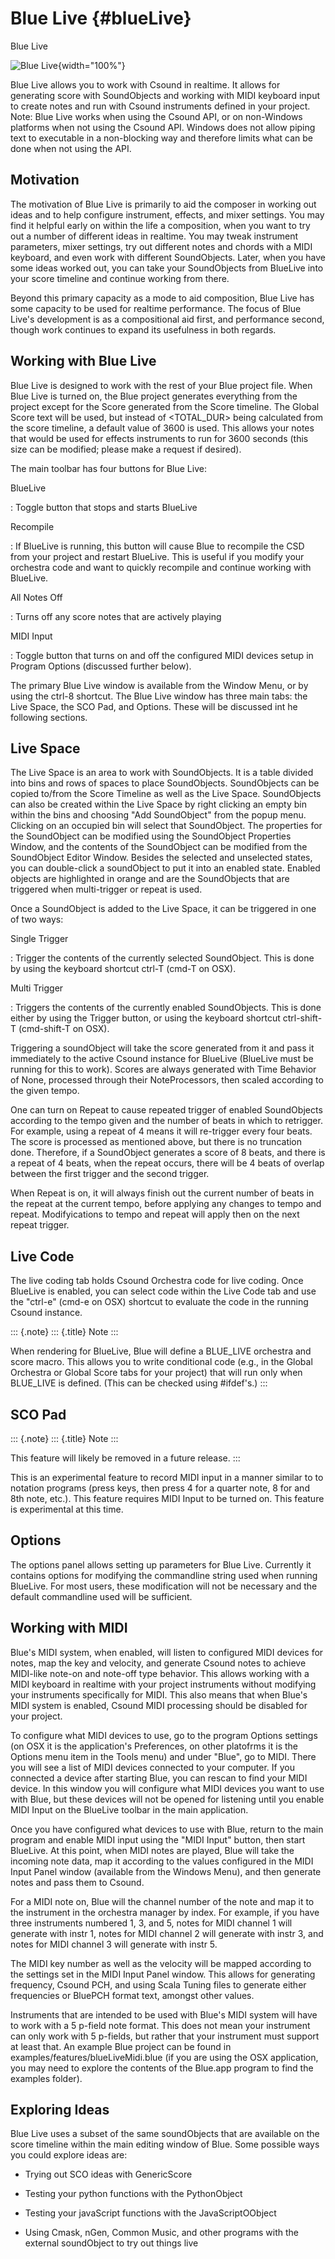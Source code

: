 Blue Live {#blueLive}
=========

Blue Live

![ Blue Live ](images/blueLive.png){width="100%"}

Blue Live allows you to work with Csound in realtime. It allows for
generating score with SoundObjects and working with MIDI keyboard input
to create notes and run with Csound instruments defined in your project.
Note: Blue Live works when using the Csound API, or on non-Windows
platforms when not using the Csound API. Windows does not allow piping
text to executable in a non-blocking way and therefore limits what can
be done when not using the API.

Motivation
----------

The motivation of Blue Live is primarily to aid the composer in working
out ideas and to help configure instrument, effects, and mixer settings.
You may find it helpful early on within the life a composition, when you
want to try out a number of different ideas in realtime. You may tweak
instrument parameters, mixer settings, try out different notes and
chords with a MIDI keyboard, and even work with different SoundObjects.
Later, when you have some ideas worked out, you can take your
SoundObjects from BlueLive into your score timeline and continue working
from there.

Beyond this primary capacity as a mode to aid composition, Blue Live has
some capacity to be used for realtime performance. The focus of Blue
Live\'s development is as a compositional aid first, and performance
second, though work continues to expand its usefulness in both regards.

Working with Blue Live
----------------------

Blue Live is designed to work with the rest of your Blue project file.
When Blue Live is turned on, the Blue project generates everything from
the project except for the Score generated from the Score timeline. The
Global Score text will be used, but instead of \<TOTAL\_DUR\> being
calculated from the score timeline, a default value of 3600 is used.
This allows your notes that would be used for effects instruments to run
for 3600 seconds (this size can be modified; please make a request if
desired).

The main toolbar has four buttons for Blue Live:

BlueLive

:   Toggle button that stops and starts BlueLive

Recompile

:   If BlueLive is running, this button will cause Blue to recompile the
    CSD from your project and restart BlueLive. This is useful if you
    modify your orchestra code and want to quickly recompile and
    continue working with BlueLive.

All Notes Off

:   Turns off any score notes that are actively playing

MIDI Input

:   Toggle button that turns on and off the configured MIDI devices
    setup in Program Options (discussed further below).

The primary Blue Live window is available from the Window Menu, or by
using the ctrl-8 shortcut. The Blue Live window has three main tabs: the
Live Space, the SCO Pad, and Options. These will be discussed int he
following sections.

Live Space
----------

The Live Space is an area to work with SoundObjects. It is a table
divided into bins and rows of spaces to place SoundObjects. SoundObjects
can be copied to/from the Score Timeline as well as the Live Space.
SoundObjects can also be created within the Live Space by right clicking
an empty bin within the bins and choosing \"Add SoundObject\" from the
popup menu. Clicking on an occupied bin will select that SoundObject.
The properties for the SoundObject can be modified using the SoundObject
Properties Window, and the contents of the SoundObject can be modified
from the SoundObject Editor Window. Besides the selected and unselected
states, you can double-click a soundObject to put it into an enabled
state. Enabled objects are highlighted in orange and are the
SoundObjects that are triggered when multi-trigger or repeat is used.

Once a SoundObject is added to the Live Space, it can be triggered in
one of two ways:

Single Trigger

:   Trigger the contents of the currently selected SoundObject. This is
    done by using the keyboard shortcut ctrl-T (cmd-T on OSX).

Multi Trigger

:   Triggers the contents of the currently enabled SoundObjects. This is
    done either by using the Trigger button, or using the keyboard
    shortcut ctrl-shift-T (cmd-shift-T on OSX).

Triggering a soundObject will take the score generated from it and pass
it immediately to the active Csound instance for BlueLive (BlueLive must
be running for this to work). Scores are always generated with Time
Behavior of None, processed through their NoteProcessors, then scaled
according to the given tempo.

One can turn on Repeat to cause repeated trigger of enabled SoundObjects
according to the tempo given and the number of beats in which to
retrigger. For example, using a repeat of 4 means it will re-trigger
every four beats. The score is processed as mentioned above, but there
is no truncation done. Therefore, if a SoundObject generates a score of
8 beats, and there is a repeat of 4 beats, when the repeat occurs, there
will be 4 beats of overlap between the first trigger and the second
trigger.

When Repeat is on, it will always finish out the current number of beats
in the repeat at the current tempo, before applying any changes to tempo
and repeat. Modifyications to tempo and repeat will apply then on the
next repeat trigger.

Live Code
---------

The live coding tab holds Csound Orchestra code for live coding. Once
BlueLive is enabled, you can select code within the Live Code tab and
use the \"ctrl-e\" (cmd-e on OSX) shortcut to evaluate the code in the
running Csound instance.

::: {.note}
::: {.title}
Note
:::

When rendering for BlueLive, Blue will define a BLUE\_LIVE orchestra and
score macro. This allows you to write conditional code (e.g., in the
Global Orchestra or Global Score tabs for your project) that will run
only when BLUE\_LIVE is defined. (This can be checked using \#ifdef\'s.)
:::

SCO Pad
-------

::: {.note}
::: {.title}
Note
:::

This feature will likely be removed in a future release.
:::

This is an experimental feature to record MIDI input in a manner similar
to to notation programs (press keys, then press 4 for a quarter note, 8
for and 8th note, etc.). This feature requires MIDI Input to be turned
on. This feature is experimental at this time.

Options
-------

The options panel allows setting up parameters for Blue Live. Currently
it contains options for modifying the commandline string used when
running BlueLive. For most users, these modification will not be
necessary and the default commandline used will be sufficient.

Working with MIDI
-----------------

Blue\'s MIDI system, when enabled, will listen to configured MIDI
devices for notes, map the key and velocity, and generate Csound notes
to achieve MIDI-like note-on and note-off type behavior. This allows
working with a MIDI keyboard in realtime with your project instruments
without modifying your instruments specifically for MIDI. This also
means that when Blue\'s MIDI system is enabled, Csound MIDI processing
should be disabled for your project.

To configure what MIDI devices to use, go to the program Options
settings (on OSX it is the application\'s Preferences, on other
platofrms it is the Options menu item in the Tools menu) and under
\"Blue\", go to MIDI. There you will see a list of MIDI devices
connected to your computer. If you connected a device after starting
Blue, you can rescan to find your MIDI device. In this window you will
configure what MIDI devices you want to use with Blue, but these devices
will not be opened for listening until you enable MIDI Input on the
BlueLive toolbar in the main application.

Once you have configured what devices to use with Blue, return to the
main program and enable MIDI input using the \"MIDI Input\" button, then
start BlueLive. At this point, when MIDI notes are played, Blue will
take the incoming note data, map it according to the values configured
in the MIDI Input Panel window (available from the Windows Menu), and
then generate notes and pass them to Csound.

For a MIDI note on, Blue will the channel number of the note and map it
to the instrument in the orchestra manager by index. For example, if you
have three instruments numbered 1, 3, and 5, notes for MIDI channel 1
will generate with instr 1, notes for MIDI channel 2 will generate with
instr 3, and notes for MIDI channel 3 will generate with instr 5.

The MIDI key number as well as the velocity will be mapped according to
the settings set in the MIDI Input Panel window. This allows for
generating frequency, Csound PCH, and using Scala Tuning files to
generate either frequencies or BluePCH format text, amongst other
values.

Instruments that are intended to be used with Blue\'s MIDI system will
have to work with a 5 p-field note format. This does not mean your
instrument can only work with 5 p-fields, but rather that your
instrument must support at least that. An example Blue project can be
found in examples/features/blueLiveMidi.blue (if you are using the OSX
application, you may need to explore the contents of the Blue.app
program to find the examples folder).

Exploring Ideas
---------------

Blue Live uses a subset of the same soundObjects that are available on
the score timeline within the main editing window of Blue. Some possible
ways you could explore ideas are:

-   Trying out SCO ideas with GenericScore

-   Testing your python functions with the PythonObject

-   Testing your javaScript functions with the JavaScriptOObject

-   Using Cmask, nGen, Common Music, and other programs with the
    external soundObject to try out things live
